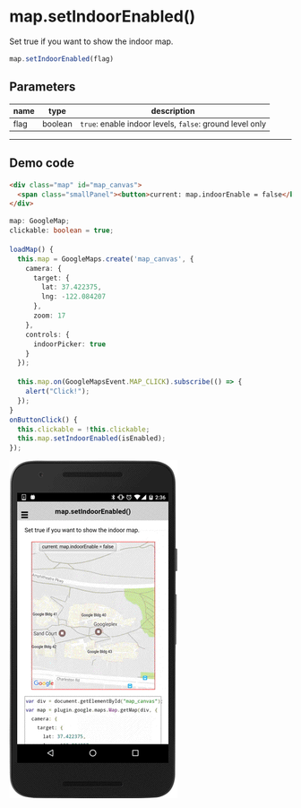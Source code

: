 # map.setIndoorEnabled()

Set true if you want to show the indoor map.

```typescript
map.setIndoorEnabled(flag)
```

## Parameters

name   | type    | description
-------|---------|---------------------------------------
flag   | boolean | `true`: enable indoor levels, `false`: ground level only

----------------------------------------------------------------------------------------------------------

## Demo code

```html
<div class="map" id="map_canvas">
  <span class="smallPanel"><button>current: map.indoorEnable = false</button></span>
</div>
```

```typescript
map: GoogleMap;
clickable: boolean = true;

loadMap() {
  this.map = GoogleMaps.create('map_canvas', {
    camera: {
      target: {
        lat: 37.422375,
        lng: -122.084207
      },
      zoom: 17
    },
    controls: {
      indoorPicker: true
    }
  });

  this.map.on(GoogleMapsEvent.MAP_CLICK).subscribe(() => {
    alert("Click!");
  });
}
onButtonClick() {
  this.clickable = !this.clickable;
  this.map.setIndoorEnabled(isEnabled);
});

```

![](image.gif)

